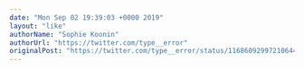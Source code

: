 ```yaml
---
date: "Mon Sep 02 19:39:03 +0000 2019"
layout: "like"
authorName: "Sophie Koonin"
authorUrl: "https://twitter.com/type__error"
originalPost: "https://twitter.com/type__error/status/1168609299721064448"
---
```

